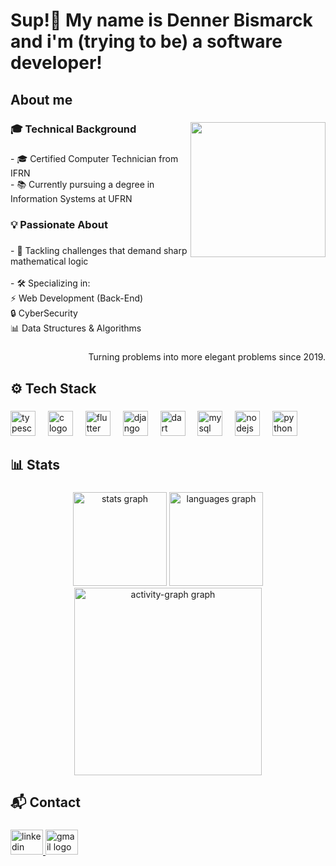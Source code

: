 <h1 align="left">Sup!👋 My name is Denner Bismarck and i'm (trying to be) a software developer!</h1>

###

<h2 align="left">About me</h2>

###

<img align="right" height="216" src="https://media.tenor.com/HlGK9_gwuV8AAAAM/legend-o-zelda-link.gif"  />

###

<h3 align="left">🎓 Technical Background</h3>

###

<p align="left">- 🎓 Certified Computer Technician from IFRN<br>- 📚 Currently pursuing a degree in Information Systems at UFRN</p>

###

<h3 align="left">💡 Passionate About</h3>

###

<p align="left">- 🔢 Tackling challenges that demand sharp mathematical logic<br><br>- 🛠️ Specializing in:<br>⚡ Web Development (Back-End)<br>🔒 CyberSecurity<br>📊 Data Structures & Algorithms</p>

###

<p align="right">Turning problems into more elegant problems since 2019.</p>

###

<h2 align="left">⚙️ Tech Stack</h2>

###

<div align="left">
  <img src="https://cdn.jsdelivr.net/gh/devicons/devicon/icons/typescript/typescript-original.svg" height="40" alt="typescript logo"  />
  <img width="12" />
  <img src="https://cdn.jsdelivr.net/gh/devicons/devicon/icons/c/c-original.svg" height="40" alt="c logo"  />
  <img width="12" />
  <img src="https://cdn.jsdelivr.net/gh/devicons/devicon/icons/flutter/flutter-original.svg" height="40" alt="flutter logo"  />
  <img width="12" />
  <img src="https://cdn.jsdelivr.net/gh/devicons/devicon/icons/django/django-plain.svg" height="40" alt="django logo"  />
  <img width="12" />
  <img src="https://cdn.jsdelivr.net/gh/devicons/devicon/icons/dart/dart-original.svg" height="40" alt="dart logo"  />
  <img width="12" />
  <img src="https://cdn.jsdelivr.net/gh/devicons/devicon/icons/mysql/mysql-original.svg" height="40" alt="mysql logo"  />
  <img width="12" />
  <img src="https://cdn.jsdelivr.net/gh/devicons/devicon/icons/nodejs/nodejs-original.svg" height="40" alt="nodejs logo"  />
  <img width="12" />
  <img src="https://cdn.jsdelivr.net/gh/devicons/devicon/icons/python/python-original.svg" height="40" alt="python logo"  />
</div>

###

<h2 align="left">📊 Stats</h2>

###

<div align="center">
  <img src="https://github-readme-stats.vercel.app/api?username=DennerBismarck&hide_title=false&hide_rank=false&show_icons=true&include_all_commits=true&count_private=true&disable_animations=false&theme=shades-of-purple&locale=en&hide_border=false&order=1" height="150" alt="stats graph"  />
  <img src="https://github-readme-stats.vercel.app/api/top-langs?username=DennerBismarck&locale=en&hide_title=false&layout=compact&card_width=320&langs_count=5&theme=shades-of-purple&hide_border=false&order=2" height="150" alt="languages graph"  />
  <img src="https://github-readme-activity-graph.vercel.app/graph?username=DennerBismarck&radius=16&theme=tokyo-night&area=true&order=5&hide_title=false&hide_border=true" height="300" alt="activity-graph graph"  />
</div>

###

<h2 align="left">📬 Contact</h2>

###

<div align="left">
  <a href="https://www.linkedin.com/in/denner-bismarck-de-lucena-fran%C3%A7a-35a091244/" target="_blank">
    <img src="https://raw.githubusercontent.com/maurodesouza/profile-readme-generator/master/src/assets/icons/social/linkedin/default.svg" width="52" height="40" alt="linkedin logo"  />
  </a>
  <a href="mailto:dennerbismarck@gmail.com" target="_blank">
    <img src="https://raw.githubusercontent.com/maurodesouza/profile-readme-generator/master/src/assets/icons/social/gmail/default.svg" width="52" height="40" alt="gmail logo"  />
  </a>
</div>

###
